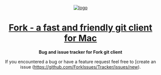 <div align="center">
  
[![logo](https://avatars1.githubusercontent.com/u/22393631?v=3&s=200)](https://git-fork.com)

# [Fork - a fast and friendly git client for Mac](https://git-fork.com)

**Bug and issue tracker for Fork git client**

If you encountered a bug or have a feature request feel free to [create an issue (https://github.com/ForkIssues/Tracker/issues/new).

</div>
